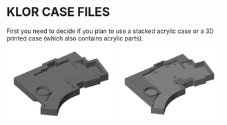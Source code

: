 # KLOR CASE FILES

First you need to decide if you plan to use a stacked acrylic case or a 3D printed case (which also contains acrylic parts).

[<img alt="stacked acrylic case" width="49%" src="/case/docs/images/polydactyl_acryl.png" />](/case/acrylic/README.MD)
[<img alt="3D printed case" width="49%" src="/case/docs/images/polydactyl_3dp.png" />](/case/3DP/README.MD)
